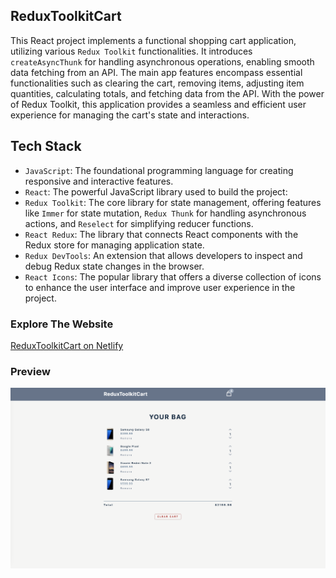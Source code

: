 ## ReduxToolkitCart

This React project implements a functional shopping cart application, utilizing various `Redux Toolkit` functionalities. It introduces `createAsyncThunk` for handling asynchronous operations, enabling smooth data fetching from an API. The main app features encompass essential functionalities such as clearing the cart, removing items, adjusting item quantities, calculating totals, and fetching data from the API. With the power of Redux Toolkit, this application provides a seamless and efficient user experience for managing the cart's state and interactions.

## Tech Stack
- `JavaScript`: The foundational programming language for creating responsive and interactive features.
- `React`: The powerful JavaScript library used to build the project: 
- `Redux Toolkit`: The core library for state management, offering features like `Immer` for state mutation, `Redux Thunk` for handling asynchronous actions, and `Reselect` for simplifying reducer functions.
- `React Redux`: The library that connects React components with the Redux store for managing application state.
- `Redux DevTools`: An extension that allows developers to inspect and debug Redux state changes in the browser.
- `React Icons`: The popular library that offers a diverse collection of icons to enhance the user interface and improve user experience in the project.


### Explore The Website
[ReduxToolkitCart on Netlify](https://toolkit-cart-app.netlify.app/)

### Preview

<img src="public/redux-toolkit-cart.png" alt="ReduxToolkitCart React App">